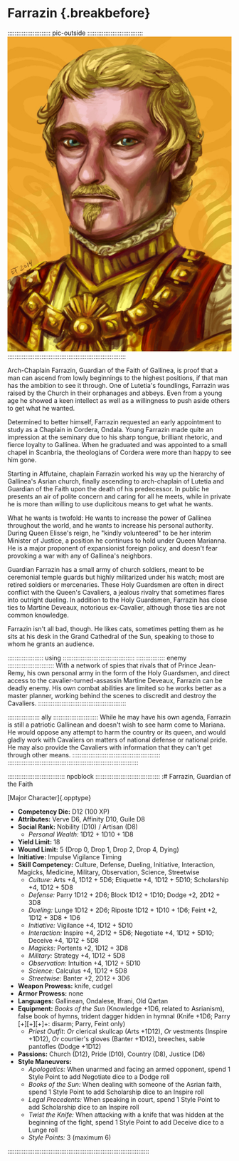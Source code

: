# Farrazin {.breakbefore}

:::::::::::::::::::::::: pic-outside :::::::::::::::::::::::::::::::
![Farrazin, Guardian of the Faith, by Eleanor Ferron](assets/Portraits/Medium/guardian-farrazin.jpg "Farrazin, Guardian of the Faith, by Eleanor Ferron")
::::::::::::::::::::::::::::::::::::::::::::::::::::::::::::::::::

Arch-Chaplain Farrazin, Guardian of the Faith of Gallinea, is proof that a man
can ascend from lowly beginnings to the highest positions, if that man has the
ambition to see it through. One of Lutetia's foundlings, Farrazin was raised
by the Church in their orphanages and abbeys. Even from a young age he showed
a keen intellect as well as a willingness to push aside others to get what he
wanted.

Determined to better himself, Farrazin requested an early appointment to study
as a Chaplain in Cordera, Ondala. Young Farrazin made quite an impression at the
seminary due to his sharp tongue, brilliant rhetoric, and fierce loyalty to
Gallinea. When he graduated and was appointed to a small chapel in Scanbria, the
theologians of Cordera were more than happy to see him gone.

Starting in Affutaine, chaplain Farrazin worked his way up the hierarchy of Gallinea's
Asrian church, finally ascending to arch-chaplain of Lutetia and Guardian of the Faith
upon the death of his predecessor. In public he presents an air of polite concern and
caring for all he meets, while in private he is more than willing to use duplicitous
means to get what he wants.

What he wants is twofold: He wants to increase the power of Gallinea throughout the
world, and he wants to increase his personal authority. During Queen Elisse's reign,
he "kindly volunteered" to be her interim Minister of Justice, a position he continues
to hold under Queen Marianna. He is a major proponent of expansionist foreign
policy, and doesn't fear provoking a war with any of Gallinea's neighbors.

Guardian Farrazin has a small army of church soldiers, meant to be ceremonial temple
guards but highly militarized under his watch; most are retired soldiers or mercenaries.
These Holy Guardsmen are often in direct conflict with the Queen's Cavaliers, 
a jealous rivalry that sometimes flares into outright dueling. In addition to the
Holy Guardsmen, Farrazin has close ties to Martine Deveaux, notorious ex-Cavalier,
although those ties are not common knowledge.

Farrazin isn't all bad, though. He likes cats, sometimes petting them as he sits at
his desk in the Grand Cathedral of the Sun, speaking to those to whom he grants an
audience.

:::::::::::::::::::: using ::::::::::::::::::::::::::::::::::::::::
:::::::::::::::: enemy ::::::::::::::::::::::::::
With a network of spies that rivals that of Prince Jean-Remy,
his own personal army in the form of the Holy Guardsmen, and
direct access to the cavalier-turned-assassin Martine Deveaux,
Farrazin can be deadly enemy. His own combat abilities are limited
so he works better as a master planner, working behind the scenes
to discredit and destroy the Cavaliers.
:::::::::::::::::::::::::::::::::::::::::::::::::

:::::::::::::::::: ally :::::::::::::::::::::::::
While he may have his own agenda, Farrazin is still a patriotic Gallinean
and doesn't wish to see harm come to Mariana. He would oppose
any attempt to harm the country or its queen, and would gladly
work with Cavaliers on matters of national defense or national
pride. He may also provide the Cavaliers with information that
they can't get through other means.
:::::::::::::::::::::::::::::::::::::::::::::::::
:::::::::::::::::::::::::::::::::::::::::::::::::::::::::::::::::::::::::

:::::::::::::::::::::::::::::::: npcblock ::::::::::::::::::::::::::::::::::::
:# Farrazin, Guardian of the Faith

[Major Character]{.opptype}

- **Competency Die:** D12 (100 XP)
- **Attributes:** Verve D6, Affinity D10, Guile D8
- **Social Rank:** Nobility (D10) / Artisan (D8)
  - *Personal Wealth:* 1D12 + 1D10 + 1D8
- **Yield Limit:** 18
- **Wound Limit:** 5 (Drop 0, Drop 1, Drop 2, Drop 4, Dying)
- **Initiative:** 
    Impulse 
    Vigilance 
    Timing 
- **Skill Competency:** Culture, Defense, Dueling, Initiative, Interaction, Magicks, Medicine, Military,
                        Observation, Science, Streetwise
  - *Culture:*        Arts +4, 1D12 + 5D6; Etiquette +4, 1D12 + 5D10; Scholarship +4, 1D12 + 5D8
  - *Defense:*        Parry 1D12 + 2D6; Block 1D12 + 1D10; Dodge +2, 2D12 + 3D8
  - *Dueling:*        Lunge 1D12 + 2D6; Riposte 1D12 + 1D10 + 1D6; Feint +2, 1D12 + 3D8 + 1D6
  - *Initiative:*     Vigilance +4, 1D12 + 5D10
  - *Interaction:*    Inspire +4, 2D12 + 5D6; Negotiate +4, 1D12 + 5D10; Deceive +4, 1D12 + 5D8
  - *Magicks:*        Portents +2, 1D12 + 3D8
  - *Military:*       Strategy +4, 1D12 + 5D8
  - *Observation:*    Intuition +4, 1D12 + 5D10
  - *Science:*        Calculus +4, 1D12 + 5D8
  - *Streetwise:*     Banter +2, 2D12 + 3D6
- **Weapon Prowess:** knife, cudgel
- **Armor Prowess:** none
- **Languages:** Gallinean, Ondalese, Ifrani, Old Qartan
- **Equipment:** *Books of the Sun* (Knowledge +1D6, related to Asrianism), false book of hymns, trident dagger hidden in hymnal (Knife +1D6; Parry [+][+][+]+: disarm; Parry, Feint only)
    - *Priest Outfit*: *Or* clerical skullcap (Arts +1D12), *Or* vestments (Inspire +1D12), *Or* courtier's gloves (Banter +1D12), breeches, sable pantofles (Dodge +1D12)
- **Passions:** 
    Church                 (D12),
    Pride                  (D10), 
    Country                 (D8), 
    Justice                 (D6)
- **Style Maneuvers:**
  - *Apologetics:* When unarmed and facing an armed opponent, spend 1 Style Point to add Negotiate dice to a Dodge roll
  - *Books of the Sun:* When dealing with someone of the Asrian faith, spend 1 Style Point to add Scholarship dice to an Inspire roll
  - *Legal Precedents:* When speaking in court, spend 1 Style Point to add Scholarship dice to an Inspire roll
  - *Twist the Knife:* When attacking with a knife that was hidden at the beginning of the fight, spend 1 Style Point to add Deceive dice to a Lunge roll
  - *Style Points:* 3 (maximum 6)

:::::::::::::::::::::::::::::::::::::::::::::::::::::::::::::::::::::::::::::::

